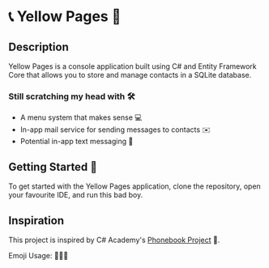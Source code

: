 ﻿# 📞 Yellow Pages 📖

## Description
Yellow Pages is a console application built using C# and Entity Framework Core that allows you to store and manage contacts in a SQLite database. 
### Still scratching my head with 🛠️
- A menu system that makes sense 💻
- In-app mail service for sending messages to contacts ✉️
- Potential in-app text messaging 📱

## Getting Started 🔽
To get started with the Yellow Pages application, clone the repository, open your favourite IDE, and run this bad boy.

## Inspiration
This project is inspired by C# Academy's [Phonebook Project](https://www.thecsharpacademy.com/project/16/phonebook) 🔗.

  Emoji Usage: 💯🔥🔥